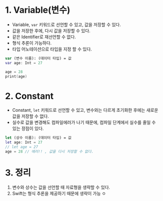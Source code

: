 # 1. Variable(변수)
* Variable, `var` 키워드로 선언할 수 있고, 값을 저장할 수 있다.
* 값을 저장한 후에, 다시 값을 저장할 수 있다.
* 같은 Identifier로 재선언할 수 없다.
* 형식 추론이 가능하다.
* 타입 어노테이션으로 타입을 지정 할 수 있다.

```swift
var (변수 이름): (데이터 타입) = 값
var age: Int = 27

age = 28
print(age)
```

# 2. Constant
* Constant, `let` 키워드로 선언할 수 있고, 변수와는 다르게 초기화한 후에는 새로운 값을 저장할 수 없다.
* 실수로 값을 변경해도 컴파일에러가 나기 때문에, 컴파일 단계에서 실수를 줄일 수 있는 장점이 있다.

```swift
let (상수 이름): (데이터 타입) = 값
let age: Int = 27
// let age = 27
age = 28 // 에러!! , 값을 다시 저장할 수 없다.
```
# 3. 정리
1. 변수와 상수는 값을 선언할 때 자료형을 생략할 수 있다. 
2. Swift는 형식 추론을 제공하기 때문에 생략이 가능
ㅇ
